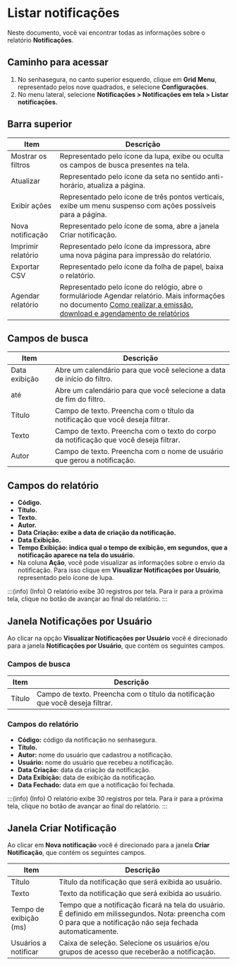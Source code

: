 # Listar notificações

Neste documento, você vai encontrar todas as informações sobre o relatório **Notificações**.

## Caminho para acessar

1. No senhasegura, no canto superior esquerdo, clique em **Grid Menu**, representado pelos nove quadrados, e selecione **Configurações**.
2. No menu lateral, selecione **Notificações > Notificações em tela > Listar notificações.**

## Barra superior

| Item | Descrição |
| --- | --- |
| Mostrar os filtros | Representado pelo ícone da lupa, exibe ou oculta os campos de busca presentes na tela. |
| Atualizar | Representado pelo ícone da seta no sentido anti-horário, atualiza a página. |
| Exibir ações | Representado pelo ícone de três pontos verticais, exibe um menu suspenso com ações possíveis para a página. |
| Nova notificação | Representado pelo ícone de soma, abre a janela Criar notificação. |
| Imprimir relatório | Representado pelo ícone da impressora, abre uma nova página para impressão do relatório. |
| Exportar CSV | Representado pelo ícone da folha de papel, baixa o relatório. |
| Agendar relatório | Representado pelo ícone do relógio, abre o formuláriode Agendar relatório. Mais informações no documento [Como realizar a emissão, download e agendamento de relatórios](/v3-33/docs/pt/general-information-how-to-issue-download-and-schedule-device-reports) |

## Campos de busca

| Item | Descrição |
| --- | --- |
| Data exibição | Abre um calendário para que você selecione a data de início do filtro. |
| até | Abre um calendário para que você selecione a data de fim do filtro. |
| Título | Campo de texto. Preencha com o título da notificação que você deseja filtrar. |
| Texto | Campo de texto. Preencha com o texto do corpo da notificação que você deseja filtrar. |
| Autor | Campo de texto. Preencha com o nome de usuário que gerou a notificação. |

## Campos do relatório

- **Código.**
- **Título.**
- **Texto.**
- **Autor.**
- **Data Criação: exibe a data de criação da notificação.**
- **Data Exibição.**
- **Tempo Exibição: indica qual o tempo de exibição, em segundos, que a notificação aparece na tela do usuário.**
- Na coluna **Ação**, você pode visualizar as informações sobre o envio da notificação. Para isso clique em **Visualizar Notificações por Usuário**, representado pelo ícone de lupa.

:::(info) (Info)
O relatório exibe 30 registros por tela. Para ir para a próxima tela, clique no botão de avançar ao final do relatório.
:::

## Janela Notificações por Usuário

Ao clicar na opção **Visualizar Notificações por Usuário** você é direcionado para a janela **Notificações por Usuário**, que contém os seguintes campos.

### Campos de busca

| Item | Descrição |
| --- | --- |
| Título | Campo de texto. Preencha com o título da notificação que você deseja filtrar. |

### Campos do relatório

- **Código:** código da notificação no senhasegura.
- **Título.**
- **Autor:** nome do usuário que cadastrou a notificação.
- **Usuário:** nome do usuário que recebeu a notificação.
- **Data Criação:** data da criação da notificação.
- **Data Exibição:** data de exibição da notificação.
- **Data Fechado:** data em que a notificação foi fechada.

:::(info) (Info)
O relatório exibe 30 registros por tela. Para ir para a próxima tela, clique no botão de avançar ao final do relatório.
:::

## Janela Criar Notificação

Ao clicar em **Nova notificação** você é direcionado para a janela **Criar Notificação**, que contém os seguintes campos.

| Item | Descrição |
| --- | --- |
| Título | Título da notificação que será exibida ao usuário. |
| Texto | Texto da notificação que será exibida ao usuário. |
| Tempo de exibição (ms) | Tempo que a notificação ficará na tela do usuário. É definido em milissegundos. Nota: preencha com 0 para que a notificação não seja fechada automaticamente. |
| Usuários a notificar | Caixa de seleção. Selecione os usuários e/ou grupos de acesso que receberão a notificação. |